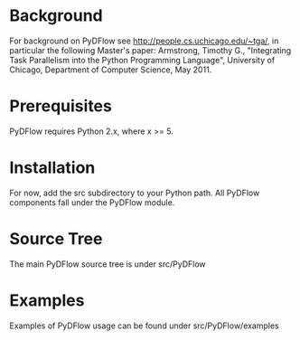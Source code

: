 Background
============
For background on PyDFlow see http://people.cs.uchicago.edu/~tga/, in 
particular the following Master's paper:
    Armstrong, Timothy G., "Integrating Task Parallelism into the Python Programming Language", 
    University of Chicago, Department of Computer Science, May 2011. 

Prerequisites
=============
PyDFlow requires Python 2.x, where x >= 5.

Installation
=============
For now, add the src subdirectory to your Python path.  All PyDFlow components
fall under the PyDFlow module.

Source Tree
===========
The main PyDFlow source tree is under src/PyDFlow

Examples
=======
Examples of PyDFlow usage can be found under src/PyDFlow/examples
